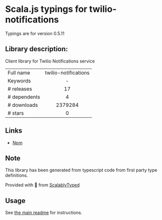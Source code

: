 
# Scala.js typings for twilio-notifications

Typings are for version 0.5.11

## Library description:
Client library for Twilio Notifications service

|                    |                 |
| ------------------ | :-------------: |
| Full name          | twilio-notifications |
| Keywords           | - |
| # releases         | 17 |
| # dependents       | 4 |
| # downloads        | 2379284 |
| # stars            | 0 |

## Links
- [Npm](https://www.npmjs.com/package/twilio-notifications)
    


## Note
This library has been generated from typescript code from first party type definitions.

Provided with :purple_heart: from [ScalablyTyped](https://github.com/oyvindberg/ScalablyTyped)

## Usage
See [the main readme](../../readme.md) for instructions.


